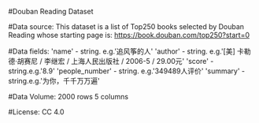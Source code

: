 #Douban Reading Dataset

#Data source:
This dataset is a list of Top250 books selected by Douban Reading whose starting page is: https://book.douban.com/top250?start=0

#Data fields:
'name' - string. e.g.'追风筝的人'
'author' - string. e.g.'[美] 卡勒德·胡赛尼 / 李继宏 / 上海人民出版社 / 2006-5 / 29.00元'
'score' - string.e.g.'8.9'
'people_number' - string. e.g.'349489人评价'
'summary' - string.e.g.'为你，千千万万遍'

#Data Volume:
2000 rows 5 columns

#License:
CC 4.0
